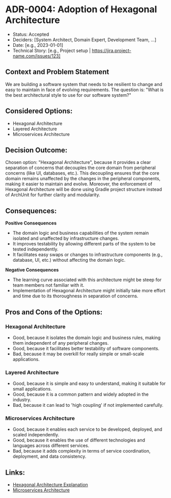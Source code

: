 # ADR-0004: Adoption of Hexagonal Architecture

- Status: Accepted
- Deciders: [System Architect, Domain Expert, Development Team, ...]
- Date: [e.g., 2023-01-01]
- Technical Story: [e.g., Project setup | https://jira.project-name.com/issues/123]

## Context and Problem Statement

We are building a software system that needs to be resilient to change and easy to maintain in face of evolving requirements. The question is: "What is the best architectural style
to use for our software system?"

## Considered Options:

- Hexagonal Architecture
- Layered Architecture
- Microservices Architecture

## Decision Outcome:

Chosen option: "Hexagonal Architecture", because it provides a clear separation of concerns that decouples the core domain from peripheral concerns (like UI, databases, etc.). This
decoupling ensures that the core domain remains unaffected by the changes in the peripheral components, making it easier to maintain and evolve. Moreover, the enforcement of
Hexagonal Architecture will be done using Gradle project structure instead of ArchUnit for further clarity and modularity.

## Consequences:

**Positive Consequences**

- The domain logic and business capabilities of the system remain isolated and unaffected by infrastructure changes.
- It improves testability by allowing different parts of the system to be tested independently.
- It facilitates easy swaps or changes to infrastructure components (e.g., database, UI, etc.) without affecting the domain logic.

**Negative Consequences**

- The learning curve associated with this architecture might be steep for team members not familiar with it.
- Implementation of Hexagonal Architecture might initially take more effort and time due to its thoroughness in separation of concerns.

## Pros and Cons of the Options:

### Hexagonal Architecture

- Good, because it isolates the domain logic and business rules, making them independent of any peripheral changes.
- Good, because it facilitates better testability of software components.
- Bad, because it may be overkill for really simple or small-scale applications.

### Layered Architecture

- Good, because it is simple and easy to understand, making it suitable for small applications.
- Good, because it is a common pattern and widely adopted in the industry.
- Bad, because it can lead to 'high coupling' if not implemented carefully.

### Microservices Architecture

- Good, because it enables each service to be developed, deployed, and scaled independently.
- Good, because it enables the use of different technologies and languages across different services.
- Bad, because it adds complexity in terms of service coordination, deployment, and data consistency.

## Links:

- [Hexagonal Architecture Explanation](https://alistair.cockburn.us/hexagonal-architecture/)
- [Microservices Architecture](https://microservices.io/patterns/microservices.html)
